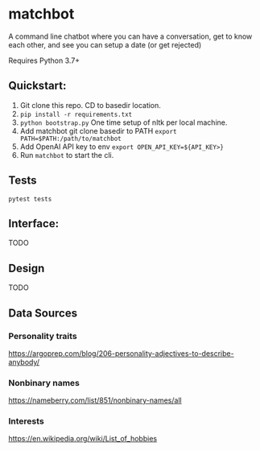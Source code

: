 # matchbot
A command line chatbot where you can have a conversation, get to know each other, and see you can setup a date (or get rejected)

Requires Python 3.7+

## Quickstart:

1. Git clone this repo. CD to basedir location. 
2. `pip install -r requirements.txt`
3. `python bootstrap.py` One time setup of nltk per local machine.
4. Add matchbot git clone basedir to PATH `export PATH=$PATH:/path/to/matchbot`
5. Add OpenAI API key to env `export OPEN_API_KEY=${API_KEY>}`
6. Run `matchbot` to start the cli.

## Tests

`pytest tests`

## Interface:

TODO

## Design

TODO

## Data Sources

### Personality traits

https://argoprep.com/blog/206-personality-adjectives-to-describe-anybody/

### Nonbinary names

https://nameberry.com/list/851/nonbinary-names/all

### Interests

https://en.wikipedia.org/wiki/List_of_hobbies